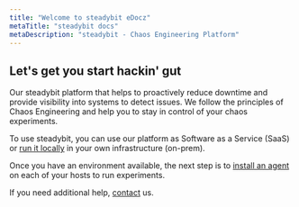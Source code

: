```yaml
---
title: "Welcome to steadybit eDocz"
metaTitle: "steadybit docs"
metaDescription: "steadybit - Chaos Engineering Platform"
---
```


## Let's get you start hackin' gut

Our steadybit platform that helps to proactively reduce downtime and provide visibility into systems to detect issues.
We follow the principles of Chaos Engineering and help you to stay in control of your chaos experiments.

To use steadybit, you can use our platform as Software as a Service (SaaS) or [run it locally](installation-platform/) in your own infrastructure (on-prem).

Once you have an environment available, the next step is to [install an agent](installation-agent/) on each of your hosts to run experiments.

If you need additional help, [contact](https://steadybit.com/contact/) us.
